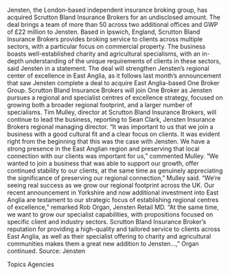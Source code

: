 Jensten,  the London-based independent insurance broking group, has acquired Scrutton Bland Insurance Brokers for an undisclosed amount.
The deal brings a team of more than 50 across two additional offices and GWP of £22 million to Jensten.
Based in Ipswich, England, Scrutton Bland Insurance Brokers provides broking service to clients across multiple sectors, with a particular focus on commercial property. The business boasts well-established charity and agricultural specialisms, with an in-depth understanding of the unique requirements of clients in these sectors, said Jensten in a statement.
The deal will strengthen Jensten’s regional center of excellence in East Anglia, as it follows last month’s announcement that saw Jensten complete a deal to acquire East Anglia-based One Broker Group.
Scrutton Bland Insurance Brokers will join One Broker as Jensten pursues a regional and specialist centres of excellence strategy, focused on growing both a broader regional footprint, and a larger number of specialisms.
Tim Mulley, director at Scrutton Bland Insurance Brokers, will continue to lead the business, reporting to Sean Clark, Jensten Insurance Brokers regional managing director.
“It was important to us that we join a business with a good cultural fit and a clear focus on clients. It was evident right from the beginning that this was the case with Jensten. We have a strong presence in the East Anglian region and preserving that local connection with our clients was important for us,” commented Mulley.
“We wanted to join a business that was able to support our growth, offer continued stability to our clients, at the same time as genuinely appreciating the significance of preserving our regional connection,” Mulley said.
“We’re seeing real success as we grow our regional footprint across the UK. Our recent announcement in Yorkshire and now additional investment into East Anglia are testament to our strategic focus of establishing regional centres of excellence,” remarked Rob Organ, Jensten Retail MD.
“At the same time, we want to grow our specialist capabilities, with propositions focused on specific client and industry sectors. Scrutton Bland Insurance Broker’s reputation for providing a high-quality and tailored service to clients across East Anglia, as well as their specialist offering to charity and agricultural communities makes them a great new addition to Jensten…,” Organ continued.
Source: Jensten

Topics
Agencies
